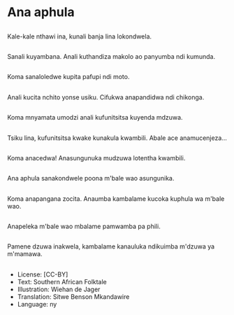 # Ana aphula

##
Kale-kale nthawi ina, kunali banja lina lokondwela.

##
Sanali kuyambana. Anali kuthandiza makolo ao panyumba ndi kumunda.

##
Koma sanaloledwe kupita pafupi ndi moto.

##
Anali kucita nchito yonse usiku. Cifukwa anapandidwa ndi chikonga.

##
Koma mnyamata umodzi anali kufunitsitsa kuyenda mdzuwa.

##
Tsiku lina, kufunitsitsa kwake kunakula kwambili. Abale ace anamucenjeza...

##
Koma anacedwa! Anasungunuka mudzuwa lotentha kwambili.

##
Ana aphula sanakondwele poona m'bale wao asungunika.

##
Koma anapangana zocita. Anaumba kambalame kucoka kuphula wa m'bale wao.

##
Anapeleka m'bale wao mbalame pamwamba pa phili.

##
Pamene dzuwa inakwela, kambalame kanauluka ndikuimba m'dzuwa ya m'mamawa.

##
* License: [CC-BY]
* Text: Southern African Folktale
* Illustration: Wiehan de Jager
* Translation: Sitwe Benson Mkandawire
* Language: ny
